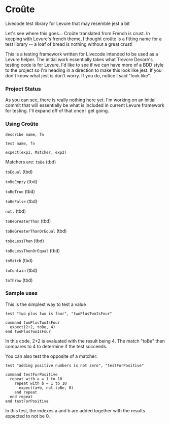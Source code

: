# Croûte
Livecode test library for Levure that may resemble jest a bit

Let's see where this goes...
Croûte translated from French is crust. In keeping with Levure's french theme, I thought croûte is a fitting name for a test library -- a loaf of bread is nothing without a great crust!

This is a testing framework written for Livecode intended to be used as a Levure helper. The initial work essentially takes what Trevore Devore's testing code is for Levure. I'd like to see if we can have more of a BDD style to the project so I'm heading in a direction to make this look like jest. If you don't know what jest is don't worry. If you do, notice I said "look like".

### Project Status
As you can see, there is really nothing here yet. I'm working on an initial commit that will essentially be what is included in current Levure framework for testing. I'll expand off of that once I get going.

### Using Croûte
`describe name, fn`

`test name, fn`

`expect(exp1, Matcher, exp2)`

Matchers are:
  `toBe` (tbd)
  
  `toEqual` (tbd)
  
  `toBeEmpty` (tbd)
  
  `toBeTrue` (tbd)
  
  `toBeFalse` (tbd)
  
  `not.` (tbd)
  
  `toBeGreaterThan` (tbd)
  
  `toBeGreaterThanOrEqual` (tbd)
  
  `toBeLessThen` (tbd)
  
  `toBeLessThenOrEqual` (tbd)
  
  `toMatch` (tbd)
  
  `toContain` (tbd)
  
  `toThrow` (tbd)
  
### Sample uses
This is the simplest way to test a value
  
```
test "two plus two is four", "twoPlusTwoIsFour"
  
command twoPlusTwoIsFour
  expect(2+2, toBe, 4)
end twoPlusTwoIsFour
```
  
In this code, 2+2 is evaluated with the result being 4. The match "toBe" then compares to 4 to determine if the test succeeds.

You can also test the opposite of a matcher:
  
```
test "adding positive numbers is not zero", "testForPositive"
  
command testForPositive
  repeat with a = 1 to 10
    repeat with b = 1 to 10
      expect(a+b, not.toBe, 0)
    end repeat
  end repeat
end testForPositive
```

In this test, the indexes a and b are added together with the results expected to not be 0. 
